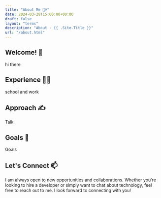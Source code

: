 ```yaml
---
title: "About Me 🙋‍♀️"
date: 2024-03-28T15:00:00+00:00
draft: false
layout: "terms"
description: "About - {{ .Site.Title }}"
url: "/about.html"
---
```


## Welcome! 👋

hi there

## Experience 👩‍💻

school and work

## Approach ✍️

Talk

## Goals 🧠

Goals

## Let's Connect 📫
I am always open to new opportunities and collaborations. Whether you're looking to hire a developer or simply want to chat about technology, feel free to reach out to me. I look forward to connecting with you!